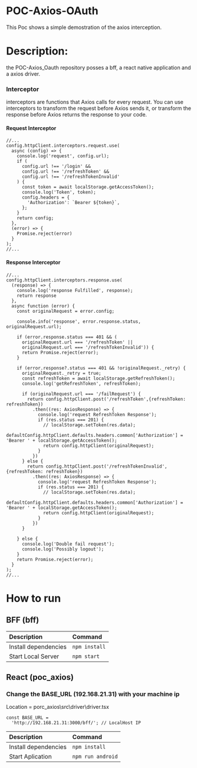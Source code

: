 # POC-Axios-OAuth
This Poc shows a simple demostration of the axios interception. 
 
# Description:
the POC-Axios_Oauth repository posses a bff, a react native application and a axios driver.

### Interceptor 

interceptors are functions that Axios calls for every request. You can use interceptors to transform the request before Axios sends it, or transform the response before Axios returns the response to your code.

#### Request Interceptor

```
//...
config.httpClient.interceptors.request.use(
  async (config) => {
    console.log('request', config.url);
    if (
      config.url !== '/login' &&
      config.url !== '/refreshToken' &&
      config.url !== '/refreshTokenInvalid'
    ) {
      const token = await localStorage.getAccessToken();
      console.log('Token', token);
      config.headers = {
        'Authorization': `Bearer ${token}`,
      };
    }
    return config;
  },
  (error) => {
    Promise.reject(error)
  }
);
//...
```

#### Response Interceptor

```
//...
config.httpClient.interceptors.response.use(
  (response) => {
    console.log('response Fulfilled', response);
    return response
  },
  async function (error) {
    const originalRequest = error.config;

    console.info('response', error.response.status, originalRequest.url);

    if (error.response.status === 401 && (
      originalRequest.url === '/refreshToken' ||
      originalRequest.url === '/refreshTokenInvalid')) {
      return Promise.reject(error);
    }

    if (error.response?.status === 401 && !originalRequest._retry) {
      originalRequest._retry = true;
      const refreshToken = await localStorage.getRefreshToken();
      console.log('getRefreshToken', refreshToken);

      if (originalRequest.url === '/failRequest') {
        return config.httpClient.post('/refreshToken',{refreshToken: refreshToken})
          .then((res: AxiosResponse) => {
            console.log('request RefreshToken Response');
            if (res.status === 201) {
              // localStorage.setToken(res.data);
              defaultConfig.httpClient.defaults.headers.common['Authorization'] = 'Bearer ' + localStorage.getAccessToken();
              return config.httpClient(originalRequest);
            }
          })
      } else {
        return config.httpClient.post('/refreshTokenInvalid',{refreshToken: refreshToken})
          .then((res: AxiosResponse) => {
            console.log('request RefreshToken Response');
            if (res.status === 201) {
              // localStorage.setToken(res.data);
              defaultConfig.httpClient.defaults.headers.common['Authorization'] = 'Bearer ' + localStorage.getAccessToken();
              return config.httpClient(originalRequest);
            }
          })
      }

    } else {
      console.log('Double fail request');
      console.log('Possibly logout');
    }
    return Promise.reject(error);
  }
);
//...
```

# How to run

## BFF (bff)

| Description | Command |
| :--- | :--- |
| Install dependencies | `npm install` |
| Start Local Server | `npm start` |

## React (poc_axios)

### Change the BASE_URL (192.168.21.31) with your machine ip

Location = porc_axios\src\driver\driver.tsx
```
const BASE_URL =
  'http://192.168.21.31:3000/bff/'; // LocalHost IP
```

| Description | Command |
| :--- | :--- |
| Install dependencies | `npm install` |
| Start Aplication | `npm run android` |
